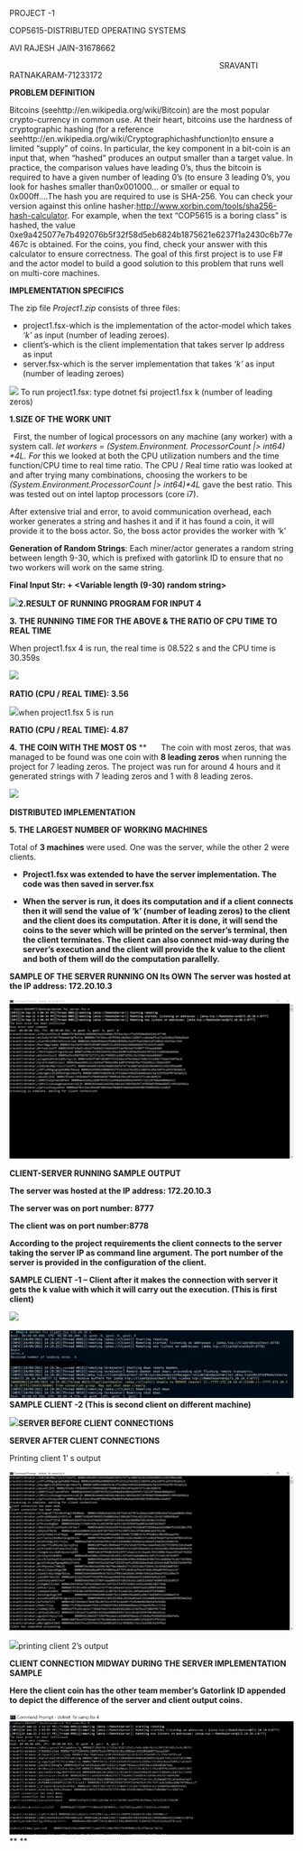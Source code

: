 ﻿PROJECT -1

COP5615-DISTRIBUTED OPERATING SYSTEMS

AVI RAJESH JAIN-31678662

`                                                    `SRAVANTI RATNAKARAM-71233172

**PROBLEM DEFINITION**

Bitcoins (seehttp://en.wikipedia.org/wiki/Bitcoin) are the most popular crypto-currency in common use. At their heart, bitcoins use the hardness of cryptographic hashing (for a reference seehttp://en.wikipedia.org/wiki/Cryptographichashfunction)to ensure a limited “supply” of coins. In particular, the key component in a bit-coin is an input that, when “hashed” produces an output smaller than a target value. In practice, the comparison values have leading 0’s, thus the bitcoin is required to have a given number of leading 0’s (to ensure 3 leading 0’s, you look for hashes smaller than0x001000... or smaller or equal to 0x000ff....The hash you are required to use is SHA-256. You can check your version against this online hasher:<http://www.xorbin.com/tools/sha256-hash-calculator>. For example, when the text “COP5615 is a boring class” is hashed, the value 0xe9a425077e7b492076b5f32f58d5eb6824b1875621e6237f1a2430c6b77e467c is obtained. For the coins, you find, check your answer with this calculator to ensure correctness. The goal of this first project is to use F# and the actor model to build a good solution to this problem that runs well on multi-core machines.

**IMPLEMENTATION SPECIFICS**

The zip file *Project1.zip* consists of three files:

- project1.fsx-which is the implementation of the actor-model which takes *‘k’* as input (number of leading zeroes).
- client’s-which is the client implementation that takes server Ip address as input
- server.fsx-which is the server implementation that takes *‘k’* as input (number of leading zeroes)

![](Aspose.Words.3ef9f5d0-ba53-4bdf-8256-d1459613bd45.001.png)
To run project1.fsx: type dotnet fsi project1.fsx k (number of leading zeros)



**1.SIZE OF THE WORK UNIT** 

` `First, the number of logical processors on any machine (any worker) with a system call.  *let workers = (System.Environment. ProcessorCount |> int64) \*4L. For* this we looked at both the CPU utilization numbers and the time function/CPU time to real time ratio. The CPU / Real time ratio was looked at and after trying many combinations, choosing the workers to be *(System.Environment.ProcessorCount |> int64)\*4L* gave the best ratio. This was tested out on intel laptop processors (core i7).

After extensive trial and error, to avoid communication overhead, each worker generates a string and hashes it and if it has found a coin, it will provide it to the boss actor. So, the boss actor provides the worker with ‘k’

**Generation of Random Strings**: Each miner/actor generates a random string between length 9-30, which is prefixed with gatorlink ID to ensure that no two workers will work on the same string. 

**Final Input Str: <GatorLink ID> + <Variable length (9-30) random string>**



![](Aspose.Words.3ef9f5d0-ba53-4bdf-8256-d1459613bd45.002.png)**2.RESULT OF RUNNING PROGRAM FOR INPUT 4**



















**3.** **THE RUNNING TIME FOR THE ABOVE & THE RATIO OF CPU TIME TO REAL TIME** 


When project1.fsx 4 is run, the real time is 08.522 s and the CPU time is 30.359s

![](Aspose.Words.3ef9f5d0-ba53-4bdf-8256-d1459613bd45.003.png)

**RATIO (CPU / REAL TIME): 3.56**

![](Aspose.Words.3ef9f5d0-ba53-4bdf-8256-d1459613bd45.004.png)when project1.fsx 5 is run 
























**RATIO (CPU / REAL TIME): 4.87**


**4.** **THE COIN WITH THE MOST 0S** 
**
`   `The coin with most zeros, that was managed to be found was one coin with **8 leading zeros** when running the project for 7 leading zeros. The project was run for around 4 hours and it generated strings with 7 leading zeros and 1 with 8 leading zeros.

![](Aspose.Words.3ef9f5d0-ba53-4bdf-8256-d1459613bd45.005.png)








**DISTRIBUTED IMPLEMENTATION**



**5. THE LARGEST NUMBER OF WORKING MACHINES** 

Total of **3 machines** were used. One was the server, while the other 2 were clients.

- **Project1.fsx was extended to have the server implementation. The code was then saved in server.fsx**

- **When the server is run, it does its computation and if a client connects then it will send the value of ‘k’ (number of leading zeros) to the client and the client does its computation. After it is done, it will send the coins to the sever which will be printed on the server’s terminal, then the client terminates. The client can also connect mid-way during the server’s execution and the client will provide the k value to the client and both of them will do the computation parallelly.**

**SAMPLE OF THE SERVER RUNNING ON Its OWN The server was hosted at the IP address: 172.20.10.3** 

![](Aspose.Words.3ef9f5d0-ba53-4bdf-8256-d1459613bd45.006.png)


**CLIENT-SERVER RUNNING SAMPLE OUTPUT**


**The server was hosted at the IP address: 172.20.10.3** 

**The server was on port number: 8777**

**The client was on port number:8778**

**According to the project requirements the client connects to the server taking the server IP as command line argument. The port number of the server is provided in the configuration of the client.**




**SAMPLE CLIENT -1 – Client after it makes the connection with server it gets the k value with which it will carry out the execution. (This is first client)**

![](Aspose.Words.3ef9f5d0-ba53-4bdf-8256-d1459613bd45.007.png)












![](Aspose.Words.3ef9f5d0-ba53-4bdf-8256-d1459613bd45.008.jpeg)**SAMPLE CLIENT -2 (This is second client on different machine)**






![](Aspose.Words.3ef9f5d0-ba53-4bdf-8256-d1459613bd45.009.png)**SERVER BEFORE CLIENT CONNECTIONS**



**SERVER AFTER CLIENT CONNECTIONS**

Printing client 1’ s output

![](Aspose.Words.3ef9f5d0-ba53-4bdf-8256-d1459613bd45.010.png)
















![](Aspose.Words.3ef9f5d0-ba53-4bdf-8256-d1459613bd45.011.png)printing client 2’s output




















**CLIENT CONNECTION MIDWAY DURING THE SERVER IMPLEMENTATION SAMPLE**

**Here the client coin has the other team member’s Gatorlink ID appended to depict the difference of the server and client output coins.** 

![](Aspose.Words.3ef9f5d0-ba53-4bdf-8256-d1459613bd45.012.jpeg)**
**


